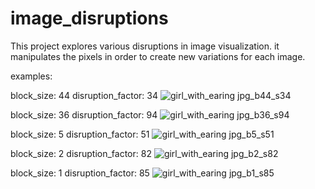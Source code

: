 # image_disruptions
This project explores various disruptions in image visualization. it manipulates the pixels in order to create new variations for each image.

examples:

block_size: 44 disruption_factor: 34
![girl_with_earing jpg_b44_s34](https://github.com/user-attachments/assets/69598aa1-2e03-40f7-9106-8ae89ead7842)

block_size: 36 disruption_factor: 94
![girl_with_earing jpg_b36_s94](https://github.com/user-attachments/assets/4a074755-2fc6-4553-9157-26615d7ca4c2)

block_size: 5 disruption_factor: 51
![girl_with_earing jpg_b5_s51](https://github.com/user-attachments/assets/f69c793f-4d08-4027-b0f8-cef5401fe569)

block_size: 2 disruption_factor: 82
![girl_with_earing jpg_b2_s82](https://github.com/user-attachments/assets/443bf4c7-5078-429b-8aec-2c20f0296eee)

block_size: 1 disruption_factor: 85
![girl_with_earing jpg_b1_s85](https://github.com/user-attachments/assets/6dd6c757-99a2-46f3-8535-11e7ef30eefe)
